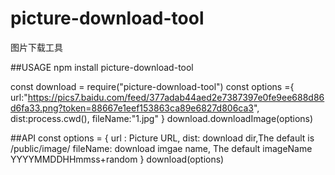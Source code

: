 # picture-download-tool

图片下载工具

##USAGE
npm install picture-download-tool

const download = require("picture-download-tool")
const options  ={
    url:"https://pics7.baidu.com/feed/377adab44aed2e7387397e0fe9ee688d86d6fa33.png?token=88667e1eef153863ca89e6827d806ca3",
     dist:process.cwd(),
    fileName:"1.jpg"
}
download.downloadImage(options)

##API
const options = {
    url : Picture URL,
    dist: download dir,The default is /public/image/
    fileName: download imgae name, The default imageName YYYYMMDDHHmmss+random
}
download(options)
